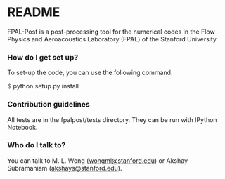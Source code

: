 # README #

FPAL-Post is a post-processing tool for the numerical codes in the Flow Physics and Aeroacoustics Laboratory (FPAL) of the Stanford University.

### How do I get set up? ###

To set-up the code, you can use the following command:

$ python setup.py install

### Contribution guidelines ###

All tests are in the fpalpost/tests directory. They can be run with IPython Notebook.

### Who do I talk to? ###

You can talk to M. L. Wong (wongml@stanford.edu) or Akshay Subramaniam (akshays@stanford.edu).